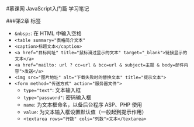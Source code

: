 #慕课网 JavaScript入门篇 学习笔记

###第2章 标签

-  `&nbsp;`: 在 HTML 中输入空格
- `<table summary="表格简介文本"`
- `<caption>标题文本</caption>`
- `<a href="目标网址" title="鼠标滑过显示的文本" target="_blank">链接显示的文本</a>`
- `<a href="mailto: url ? cc=url & bcc=url & subject=主题 & body=邮件内容">发送</a>`
- `<img src="图片地址" alt="下载失败时的替换文本" title="提示文本">`
- `<form method="传送方式" action="服务器文件">`
    - `type="text"`: 文本输入框
    - `type="password"`: 密码输入框
    - `name`: 为文本框命名，以备后台程序 ASP、PHP 使用
    - `value`: 为文本输入框设置默认值（一般起到提示作用）
    - `<textarea rows="行数" cols="列数">文本</textarea>`
